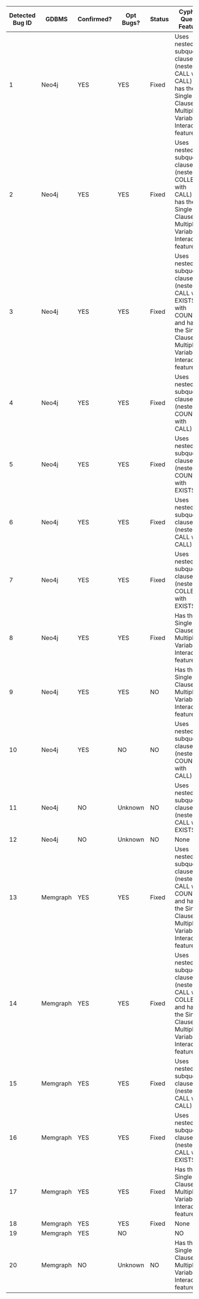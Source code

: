 | Detected Bug ID | GDBMS| Confirmed?| Opt Bugs?| Status| Cypher Query Feature | 
|------|------|------|------|------|------|
| 1 | Neo4j| YES| YES| Fixed| Uses nested subquery clauses (nested CALL with CALL) and has the Single Clause Multiple Variables Interaction feature| 
| 2 | Neo4j| YES| YES| Fixed| Uses nested subquery clauses (nested COLLECT with CALL) and has the Single Clause Multiple Variables Interaction feature| 
| 3 | Neo4j| YES| YES| Fixed| Uses nested subquery clauses (nested CALL with EXISTS with COUNT) and has the Single Clause Multiple Variables Interaction feature| 
| 4| Neo4j| YES| YES| Fixed| Uses nested subquery clauses (nested COUNT with CALL)| 
| 5| Neo4j| YES| YES| Fixed| Uses nested subquery clauses (nested COUNT with EXISTS)| 
| 6| Neo4j| YES| YES| Fixed| Uses nested subquery clauses (nested CALL with CALL)| 
| 7| Neo4j| YES| YES| Fixed| Uses nested subquery clauses (nested COLLECT with EXISTS)| 
| 8| Neo4j| YES| YES| Fixed| Has the Single Clause Multiple Variables Interaction feature| 
| 9| Neo4j| YES| YES| NO| Has the Single Clause Multiple Variables Interaction feature| 
| 10| Neo4j| YES| NO| NO| Uses nested subquery clauses (nested COUNT with CALL)| 
| 11| Neo4j| NO| Unknown| NO| Uses nested subquery clauses (nested CALL with EXISTS)| 
| 12| Neo4j| NO| Unknown| NO| None| 
| 13| Memgraph| YES| YES| Fixed| Uses nested subquery clauses (nested CALL with COUNT) and has the Single Clause Multiple Variables Interaction feature| 
| 14| Memgraph| YES| YES| Fixed| Uses nested subquery clauses (nested CALL with COLLECT) and has the Single Clause Multiple Variables Interaction feature| 
| 15| Memgraph| YES| YES| Fixed| Uses nested subquery clauses (nested CALL with CALL)| 
| 16| Memgraph| YES| YES| Fixed| Uses nested subquery clauses (nested CALL with EXISTS)| 
| 17| Memgraph| YES| YES| Fixed| Has the Single Clause Multiple Variables Interaction feature| 
| 18| Memgraph| YES| YES| Fixed| None| 
| 19| Memgraph| YES| NO|| NO| Has the Single Clause Multiple Variables Interaction feature| 
| 20| Memgraph| NO| Unknown| NO| Has the Single Clause Multiple Variables Interaction feature| 
